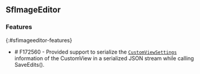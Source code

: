 ## SfImageEditor

### Features
{:#sfimageeditor-features}

* \# F172560 -  Provided support to serialize the [`CustomViewSettings`](https://help.syncfusion.com/cr/xamarin-ios/Syncfusion.SfImageEditor.iOS.CustomViewSettings.html) information of the CustomView in a serialized JSON stream while calling SaveEdits().